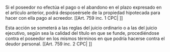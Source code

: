 Si el poseedor no efectúa el pago o el abandono en el plazo expresado en el artículo anterior, podrá desposeérsele de la propiedad hipotecada para hacer con ella pago al acreedor. [[Art. 759 inc. 1 CPC| ]]

Esta acción se someterá a las reglas del juicio ordinario o a las del juicio ejecutivo, según sea la calidad del título en que se funde, procediéndose contra el poseedor en los mismos términos en que podría hacerse contra el deudor personal. [[Art. 759 inc. 2 CPC| ]]